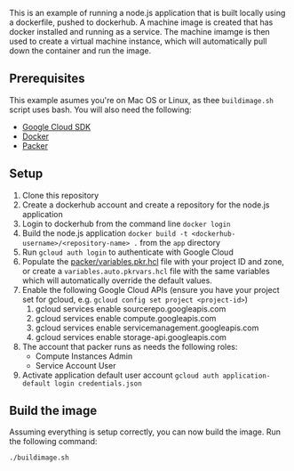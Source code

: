 This is an example of running a node.js application that is built locally using a dockerfile, pushed to dockerhub. A machine image is created that has docker installed and running as a service. The machine imamge is then used to create a virtual machine instance, which will automatically pull down the container and run the image.

## Prerequisites

This example asumes you're on Mac OS or Linux, as thee `buildimage.sh` script uses bash. You will also need the following:

- [Google Cloud SDK](https://cloud.google.com/sdk/)
- [Docker](https://www.docker.com/)
- [Packer](https://www.packer.io/)

## Setup

1. Clone this repository
2. Create a dockerhub account and create a repository for the node.js application
3. Login to dockerhub from the command line `docker login`
4. Build the node.js application `docker build -t <dockerhub-username>/<repository-name> .` from the `app` directory
5. Run `gcloud auth login` to authenticate with Google Cloud
6. Populate the [packer/variables.pkr.hcl](./packer/variables.auto.pkrvars.hcl) file with your project ID and zone, or create a `variables.auto.pkrvars.hcl` file with the same variables which will automatically override the default values.
7. Enable the following Google Cloud APIs (ensure you have your project set for gcloud, e.g. `gcloud config set project <project-id>`)
   1. gcloud services enable sourcerepo.googleapis.com
   2. gcloud services enable compute.googleapis.com
   3. gcloud services enable servicemanagement.googleapis.com
   4. gcloud services enable storage-api.googleapis.com
8. The account that packer runs as needs the following roles:
   - Compute Instances Admin
   - Service Account User
9. Activate application default user account `gcloud auth application-default login credentials.json`

## Build the image

Assuming everything is setup correctly, you can now build the image. Run the following command:

```bash
./buildimage.sh
```
